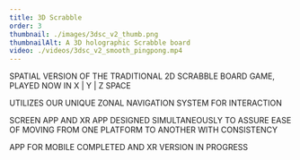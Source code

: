 ```yaml
---
title: 3D Scrabble
order: 3
thumbnail: ./images/3dsc_v2_thumb.png
thumbnailAlt: A 3D holographic Scrabble board
video: ./videos/3dsc_v2_smooth_pingpong.mp4
---
```


SPATIAL VERSION OF THE TRADITIONAL 2D SCRABBLE BOARD GAME, PLAYED NOW IN X | Y | Z SPACE

UTILIZES OUR UNIQUE ZONAL NAVIGATION SYSTEM FOR INTERACTION

SCREEN APP AND XR APP DESIGNED SIMULTANEOUSLY TO ASSURE EASE OF MOVING FROM ONE PLATFORM TO ANOTHER WITH CONSISTENCY 

APP FOR MOBILE COMPLETED AND XR VERSION IN PROGRESS  
